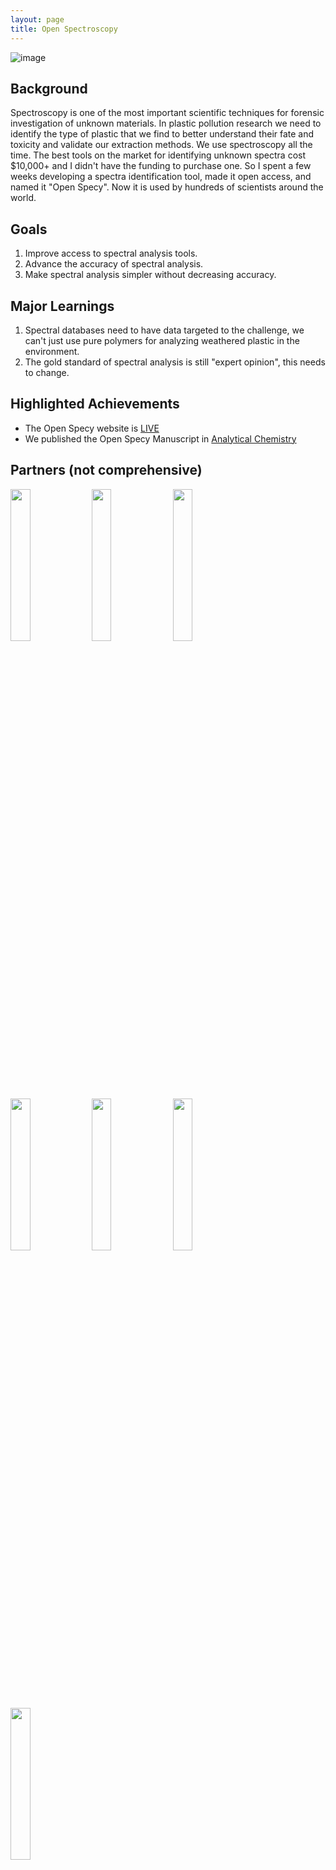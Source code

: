 ```yaml
---
layout: page
title: Open Spectroscopy
---
```


![image](https://user-images.githubusercontent.com/26821843/136644542-40708f4d-a929-4310-8f7a-80befae65761.png)

## Background
Spectroscopy is one of the most important scientific techniques for forensic investigation of unknown materials. In plastic pollution research we need to identify the type of plastic that we find to better understand their fate and toxicity and validate our extraction methods. We use spectroscopy all the time. The best tools on the market for identifying unknown spectra cost $10,000+ and I didn't have the funding to purchase one. So I spent a few weeks developing a spectra identification tool, made it open access, and named it "Open Specy". Now it is used by hundreds of scientists around the world. 

## Goals
1. Improve access to spectral analysis tools.
2. Advance the accuracy of spectral analysis. 
3. Make spectral analysis simpler without decreasing accuracy.

## Major Learnings
1. Spectral databases need to have data targeted to the challenge, we can't just use pure polymers for analyzing weathered plastic in the environment. 
2. The gold standard of spectral analysis is still "expert opinion", this needs to change. 

## Highlighted Achievements
- The Open Specy website is [LIVE](https://wincowger.shinyapps.io/spectra/) 
- We published the Open Specy Manuscript in [Analytical Chemistry](https://pubs.acs.org/doi/10.1021/acs.analchem.1c00123)  

## Partners (not comprehensive)

<image src= "https://user-images.githubusercontent.com/26821843/136639629-98e3374a-5101-43a1-91d4-a95e46d125fe.png" width = "25%"> <image src= "https://user-images.githubusercontent.com/26821843/136639000-191ff00d-603f-4363-87d8-bfd2180558ea.png" width = "25%"> <image src= "https://user-images.githubusercontent.com/26821843/136663974-aa4136a9-6ce6-48fc-afb4-c955d5e16a8d.png" width = "25%"> <image src= "https://amgenscholars.com/wp-content/uploads/2018/09/uni-icon-univtoronto.svg" width = "25%"> <image src= "https://www.nist.gov/sites/default/files/images/2018/10/24/nist-logo_5.jpg" width = "25%"> <image src= "https://recruitingapp-5442.de.umantis.com/pubhtml/logo.gif" width = "25%"> <image src= "https://www.uni-koblenz-landau.de/logo.png" width = "25%">
